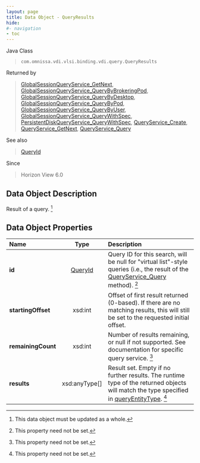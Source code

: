 ```yaml
---
layout: page
title: Data Object - QueryResults
hide:
#- navigation
- toc
---
```






Java Class
> `com.omnissa.vdi.vlsi.binding.vdi.query.QueryResults`

Returned by
> [GlobalSessionQueryService_GetNext](vdi.users.GlobalSessionQueryService.md#getNext), [GlobalSessionQueryService_QueryByBrokeringPod](vdi.users.GlobalSessionQueryService.md#queryByBrokeringPod), [GlobalSessionQueryService_QueryByDesktop](vdi.users.GlobalSessionQueryService.md#queryByDesktop), [GlobalSessionQueryService_QueryByPod](vdi.users.GlobalSessionQueryService.md#queryByPod), [GlobalSessionQueryService_QueryByUser](vdi.users.GlobalSessionQueryService.md#queryByUser), [GlobalSessionQueryService_QueryWithSpec](vdi.users.GlobalSessionQueryService.md#queryWithSpec), [PersistentDiskQueryService_QueryWithSpec](vdi.resources.PersistentDiskQueryService.md#queryWithSpec), [QueryService_Create](vdi.query.QueryService.md#create), [QueryService_GetNext](vdi.query.QueryService.md#getNext), [QueryService_Query](vdi.query.QueryService.md#query)

See also
> [QueryId](vdi.entity.QueryId.md)

Since
> Horizon View 6.0


## Data Object Description

Result of a query.
 [^167]



## Data Object Properties

 Name | Type | Description
:---|:---:|:---
**id**| [QueryId](vdi.entity.QueryId.md)|  Query ID for this search, will be null for "virtual list"-style queries (i.e., the result of the [QueryService_Query](vdi.query.QueryService.md#query) method). [^1]
**startingOffset**|  xsd:int|  Offset of first result returned (0-based). If there are no matching results, this will still be set to the requested initial offset.
**remainingCount**|  xsd:int|  Number of results remaining, or null if not supported. See documentation for specific query service. [^1]
**results**|  xsd:anyType[]|  Result set. Empty if no further results. The runtime type of the returned objects will match the type specified in [queryEntityType](vdi.query.QueryDefinition.md#queryEntityType). [^1]


 


[^1]: This property need not be set.
[^167]: This data object must be updated as a whole.